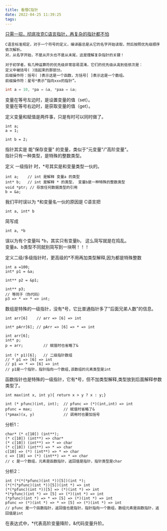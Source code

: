 ```yaml
---
title: 看懵C指针
date: 2022-04-25 11:39:25
tags:
---
```


[只需一招，彻底攻克C语言指针，再复杂的指针都不怕](http://c.biancheng.net/view/vip_2024.html)

```text
C语言标准规定，对于一个符号的定义，编译器总是从它的名字开始读取，然后按照优先级顺序依次解析。
对，从名字开始，不是从开头也不是从末尾，这是理解复杂指针的关键！

对于初学者，有几种运算符的优先级非常容易混淆，它们的优先级从高到低依次是：
定义中被括号( )括起来的那部分。
后缀操作符：括号( )表示这是一个函数，方括号[ ]表示这是一个数组。
前缀操作符：星号*表示“指向xxx的指针”。
```

```C
int a = 10, *pa = &a, *paa = &a;
```

变量在等号左边时，是设置变量的值（set）。   
变量在等号右边时，是获取变量的值（get）。

定义变量和赋值是两件事，只是有时可以同时做了。
```text
int a;
a = 1;

int b = 2;
```

指针其实是 能"保存变量" 的变量，类似于"元变量"/"高阶变量"。  
指针只有一种类型，是特殊的整数类型。  

定义 一级指针 时，*号其实是和变量类型一伙的。
```text
int a;    // int 是解释 变量a 的类型
int* b;   // int 是解释 * 的类型， 变量b是一种特殊的整数类型
void *ptr; // 存放任何数据类型的引用
b = &a;
```
我们平时误以为 *和变量名一伙的原因是
C语言把 
```text
int a, int* b 
```
简写成
```text
int a, *b
```
误以为有个变量叫 *b，其实只有变量b， 这么简写就是在捣乱。      
变量a、b类型不同就别简写到一块啊！！！

定义二级/多级指针时，更高级的*不用再加类型解释,因为都是特殊整数
```text
int a =100;
int* p1 = &a;

int** p2 = &p1;

int** p3;
// 等同于（伪代码）
p3 => * => * => int;
```

数组是特殊的一级指针，没有*号，它比普通指针多了"后面兄弟人数"的信息。
```text
int arr[6]    // arr => [6] => int

int* pArr[6]; // pArr => [6] => * => int
```
```text
int arr[6];      
int* p;     
p = arr;         // 赋值时也省略了&

int (* p1)[6];   // 二级指针数组
// * p1 => [6] => int
// p1 => * => [6] => int
// p1是一个指针，指针指向一个数组,该数组的元素类型是int
```

函数指针也是特殊的一级指针，它有*号，但不加类型解释,类型放到后面解释参数类型了。
```text
int max(int x, int y){ return x > y ? x : y;}

int (* pfunc)(int, int);  // pfunc => (*)(int,int) => int
pfunc = max;              // 赋值时省略了&
(*pmax)(x, y)             // 调用时也要加括号 
```

分析1：
```text
char* (* c[10]) (int**);
(* c[10]) (int**) => char*
(* c[10]) (int**) => * => char
(* c[10]) (int**) => * => char
c[10] => (*) (int**) => * => char
c => [10] => (*) (int**) => * => char
// c 是一个数组，元素是函数指针，返回值是指针，指针类型是char
```
分析2：
```text
int (*(*(*pfunc)(int *))[5])(int *);
(*(*(*pfunc)(int *))[5])(int *) => int
(*(*pfunc)(int *))[5] => (*)(int *) => int
*(*pfunc)(int *) => [5] => (*)(int *) => int
(*pfunc)(int *) => * => [5] => (*)(int *) => int
pfunc => (*)(int *) => * => [5] => (*)(int *) => int
// pfunc 是一个函数指针，返回值也是指针，指针指向一个数组，数组元素是函数指针，返回值是int
```
在表达式中，*代表高阶变量降阶，&代码变量升阶。